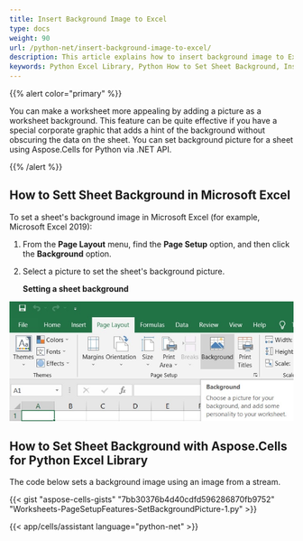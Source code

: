 ```yaml
---
title: Insert Background Image to Excel
type: docs
weight: 90
url: /python-net/insert-background-image-to-excel/
description: This article explains how to insert background image to Excel using Aspose.Cells for Python via .NET sample code.
keywords: Python Excel Library, Python How to Set Sheet Background, Insert Background Image to Excel in Python.
---
```


{{% alert color="primary" %}} 

You can make a worksheet more appealing by adding a picture as a worksheet background. This feature can be quite effective if you have a special corporate graphic that adds a hint of the background without obscuring the data on the sheet. You can set background picture for a sheet using Aspose.Cells for Python via .NET API.

{{% /alert %}} 

## **How to Sett Sheet Background in Microsoft Excel**

To set a sheet's background image in Microsoft Excel (for example, Microsoft Excel 2019):

1. From the **Page Layout** menu, find the **Page Setup** option, and then click the **Background** option.
1. Select a picture to set the sheet's background picture.

   **Setting a sheet background**

![todo:image_alt_text](insert-background-to-excel.jpg)

## **How to Set Sheet Background with Aspose.Cells for Python Excel Library**

The code below sets a background image using an image from a stream.

{{< gist "aspose-cells-gists" "7bb30376b4d40cdfd596286870fb9752" "Worksheets-PageSetupFeatures-SetBackgroundPicture-1.py" >}}

{{< app/cells/assistant language="python-net" >}}